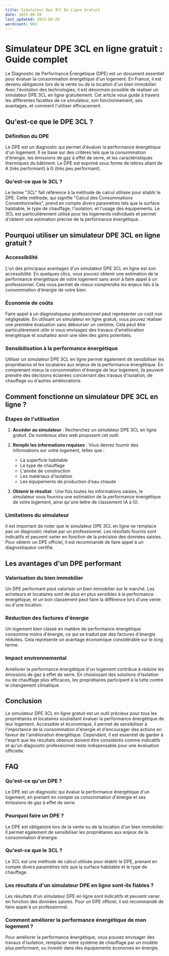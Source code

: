 ```yaml
---
title: Simulateur Dpe 3Cl En Ligne Gratuit
date: 2025-09-20
last_updated: 2025-09-20
wordcount: 902
---
```


# Simulateur DPE 3CL en ligne gratuit : Guide complet

Le Diagnostic de Performance Énergétique (DPE) est un document essentiel pour évaluer la consommation énergétique d'un logement. En France, il est devenu obligatoire lors de la vente ou de la location d'un bien immobilier. Avec l'évolution des technologies, il est désormais possible de réaliser un simulateur DPE 3CL en ligne gratuitement. Cet article vous guide à travers les différentes facettes de ce simulateur, son fonctionnement, ses avantages, et comment l'utiliser efficacement.

## Qu'est-ce que le DPE 3CL ?

### Définition du DPE

Le DPE est un diagnostic qui permet d'évaluer la performance énergétique d'un logement. Il se base sur des critères tels que la consommation d'énergie, les émissions de gaz à effet de serre, et les caractéristiques thermiques du bâtiment. Le DPE est exprimé sous forme de lettres allant de A (très performant) à G (très peu performant).

### Qu'est-ce que le 3CL ?

Le terme "3CL" fait référence à la méthode de calcul utilisée pour établir le DPE. Cette méthode, qui signifie "Calcul des Consommations Conventionnelles", prend en compte divers paramètres tels que la surface habitable, le type de chauffage, l'isolation, et l'usage des équipements. Le 3CL est particulièrement utilisé pour les logements individuels et permet d'obtenir une estimation précise de la performance énergétique.

## Pourquoi utiliser un simulateur DPE 3CL en ligne gratuit ?

### Accessibilité

L'un des principaux avantages d'un simulateur DPE 3CL en ligne est son accessibilité. En quelques clics, vous pouvez obtenir une estimation de la performance énergétique de votre logement sans avoir à faire appel à un professionnel. Cela vous permet de mieux comprendre les enjeux liés à la consommation d'énergie de votre bien.

### Économie de coûts

Faire appel à un diagnostiqueur professionnel peut représenter un coût non négligeable. En utilisant un simulateur en ligne gratuit, vous pouvez réaliser une première évaluation sans débourser un centime. Cela peut être particulièrement utile si vous envisagez des travaux d'amélioration énergétique et souhaitez avoir une idée des gains potentiels.

### Sensibilisation à la performance énergétique

Utiliser un simulateur DPE 3CL en ligne permet également de sensibiliser les propriétaires et les locataires aux enjeux de la performance énergétique. En comprenant mieux la consommation d'énergie de leur logement, ils peuvent prendre des décisions éclairées concernant des travaux d'isolation, de chauffage ou d'autres améliorations.

## Comment fonctionne un simulateur DPE 3CL en ligne ?

### Étapes de l'utilisation

1. **Accéder au simulateur** : Recherchez un simulateur DPE 3CL en ligne gratuit. De nombreux sites web proposent cet outil.
   
2. **Remplir les informations requises** : Vous devrez fournir des informations sur votre logement, telles que :
   - La superficie habitable
   - Le type de chauffage
   - L'année de construction
   - Les matériaux d'isolation
   - Les équipements de production d'eau chaude

3. **Obtenir le résultat** : Une fois toutes les informations saisies, le simulateur vous fournira une estimation de la performance énergétique de votre logement, ainsi qu'une lettre de classement (A à G).

### Limitations du simulateur

Il est important de noter que le simulateur DPE 3CL en ligne ne remplace pas un diagnostic réalisé par un professionnel. Les résultats fournis sont indicatifs et peuvent varier en fonction de la précision des données saisies. Pour obtenir un DPE officiel, il est recommandé de faire appel à un diagnostiqueur certifié.

## Les avantages d'un DPE performant

### Valorisation du bien immobilier

Un DPE performant peut valoriser un bien immobilier sur le marché. Les acheteurs et locataires sont de plus en plus sensibles à la performance énergétique, et un bon classement peut faire la différence lors d'une vente ou d'une location.

### Réduction des factures d'énergie

Un logement bien classé en matière de performance énergétique consomme moins d'énergie, ce qui se traduit par des factures d'énergie réduites. Cela représente un avantage économique considérable sur le long terme.

### Impact environnemental

Améliorer la performance énergétique d'un logement contribue à réduire les émissions de gaz à effet de serre. En choisissant des solutions d'isolation ou de chauffage plus efficaces, les propriétaires participent à la lutte contre le changement climatique.

## Conclusion

Le simulateur DPE 3CL en ligne gratuit est un outil précieux pour tous les propriétaires et locataires souhaitant évaluer la performance énergétique de leur logement. Accessible et économique, il permet de sensibiliser à l'importance de la consommation d'énergie et d'encourager des actions en faveur de l'amélioration énergétique. Cependant, il est essentiel de garder à l'esprit que les résultats obtenus doivent être considérés comme indicatifs et qu'un diagnostic professionnel reste indispensable pour une évaluation officielle.

## FAQ

### Qu'est-ce qu'un DPE ?

Le DPE est un diagnostic qui évalue la performance énergétique d'un logement, en prenant en compte sa consommation d'énergie et ses émissions de gaz à effet de serre.

### Pourquoi faire un DPE ?

Le DPE est obligatoire lors de la vente ou de la location d'un bien immobilier. Il permet également de sensibiliser les propriétaires aux enjeux de la consommation d'énergie.

### Qu'est-ce que le 3CL ?

Le 3CL est une méthode de calcul utilisée pour établir le DPE, prenant en compte divers paramètres tels que la surface habitable et le type de chauffage.

### Les résultats d'un simulateur DPE en ligne sont-ils fiables ?

Les résultats d'un simulateur DPE en ligne sont indicatifs et peuvent varier en fonction des données saisies. Pour un DPE officiel, il est recommandé de faire appel à un professionnel.

### Comment améliorer la performance énergétique de mon logement ?

Pour améliorer la performance énergétique, vous pouvez envisager des travaux d'isolation, remplacer votre système de chauffage par un modèle plus performant, ou investir dans des équipements économes en énergie.